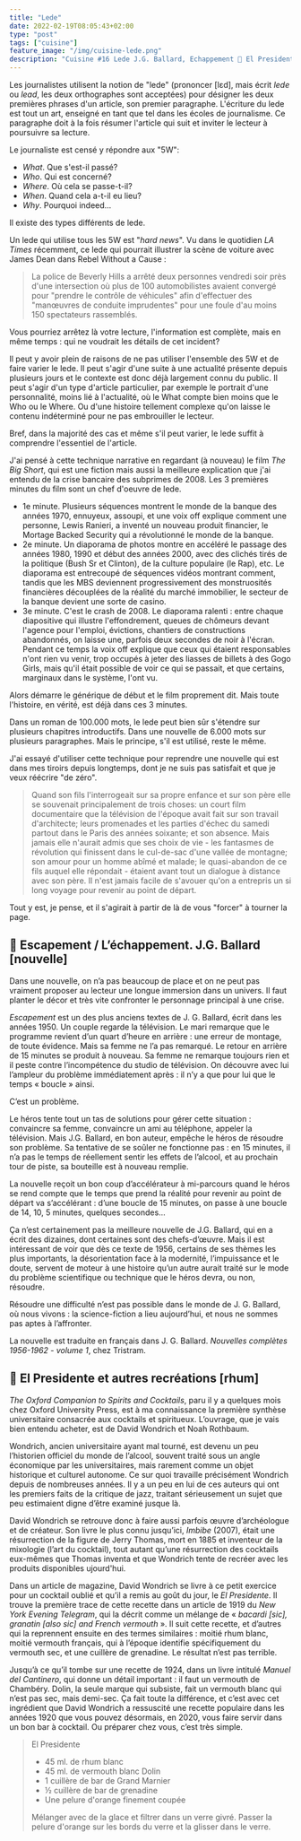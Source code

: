 ```yaml
---
title: "Lede"
date: 2022-02-19T08:05:43+02:00
type: "post"
tags: ["cuisine"]
feature_image: "/img/cuisine-lede.png"
description: "Cuisine #16 Lede J.G. Ballard, Echappement 🍹 El Presidente 🗑️ Pages de vieux journal 🔖 Favoris"
---
```


Les journalistes utilisent la notion de "lede" (prononcer [lɛd], mais écrit _lede_ ou _lead_, les deux orthographes sont acceptées) pour désigner les deux premières phrases d'un article, son premier paragraphe.<!--more--> L'écriture du lede est tout un art, enseigné en tant que tel dans les écoles de journalisme. Ce paragraphe doit à la fois résumer l'article qui suit et inviter le lecteur à poursuivre sa lecture.

Le journaliste est censé y répondre aux "5W":

  - _What_. Que s'est-il passé?
  - _Who_. Qui est concerné?
  - _Where_. Où cela se passe-t-il?
  - _When_. Quand cela a-t-il eu lieu?
  - _Why_. Pourquoi indeed...

Il existe des types différents de lede.

Un lede qui utilise tous les 5W est "_hard news_". Vu dans le quotidien _LA Times_ récemment, ce lede qui pourrait illustrer la scène de voiture avec James Dean dans Rebel Without a Cause :

> La police de Beverly Hills a arrêté deux personnes vendredi soir près d'une intersection où plus de 100 automobilistes avaient convergé pour "prendre le contrôle de véhicules" afin d'effectuer des "manœuvres de conduite imprudentes" pour une foule d'au moins 150 spectateurs rassemblés.

Vous pourriez arrêtez là votre lecture, l'information est complète, mais en même temps : qui ne voudrait les détails de cet incident?

Il peut y avoir plein de raisons de ne pas utiliser l'ensemble des 5W et de faire varier le lede. Il peut s'agir d'une suite à une actualité présente depuis plusieurs jours et le contexte est donc déjà largement connu du public. Il peut s'agir d'un type d'article particulier, par exemple le portrait d'une personnalité, moins lié à l'actualité, où le What compte bien moins que le Who ou le Where. Ou d'une histoire tellement complexe qu'on laisse le contenu indéterminé pour ne pas embrouiller le lecteur.

Bref, dans la majorité des cas et même s'il peut varier, le lede suffit à comprendre l'essentiel de l'article.

J'ai pensé à cette technique narrative en regardant (à nouveau) le film _The Big Short_, qui est une fiction mais aussi la meilleure explication que j'ai entendu de la crise bancaire des subprimes de 2008. Les 3 premières minutes du film sont un chef d'oeuvre de lede.

  - 1e minute. Plusieurs séquences montrent le monde de la banque des années 1970, ennuyeux, assoupi, et une voix off explique comment une personne, Lewis Ranieri, a inventé un nouveau produit financier, le Mortage Backed Security qui a révolutionné le monde de la banque.
  - 2e minute. Un diaporama de photos montre en accéléré le passage des années 1980, 1990 et début des années 2000, avec des clichés tirés de la politique (Bush Sr et Clinton), de la culture populaire (le Rap), etc. Le diaporama est entrecoupé de séquences vidéos montrant comment, tandis que les MBS deviennent progressivement des monstruosités financières découplées de la réalité du marché immobilier, le secteur de la banque devient une sorte de casino.
  - 3e minute. C'est le crash de 2008. Le diaporama ralenti : entre chaque diapositive qui illustre l'effondrement, queues de chômeurs devant l'agence pour l'emploi, évictions, chantiers de constructions abandonnés, on laisse une, parfois deux secondes de noir à l'écran. Pendant ce temps la voix off explique que ceux qui étaient responsables n'ont rien vu venir, trop occupés à jeter des liasses de billets à des Gogo Girls, mais qu'il était possible de voir ce qui se passait, et que certains, marginaux dans le système, l'ont vu.

Alors démarre le générique de début et le film proprement dit. Mais toute l'histoire, en vérité, est déjà dans ces 3 minutes.

Dans un roman de 100.000 mots, le lede peut bien sûr s'étendre sur plusieurs chapitres introductifs. Dans une nouvelle de 6.000 mots sur plusieurs paragraphes. Mais le principe, s'il est utilisé, reste le même.

J'ai essayé d'utiliser cette technique pour reprendre une nouvelle qui est dans mes tiroirs depuis longtemps, dont je ne suis pas satisfait et que je veux réécrire "de zéro".

> Quand son fils l'interrogeait sur sa propre enfance et sur son père elle se souvenait principalement de trois choses: un court film documentaire que la télévision de l'époque avait fait sur son travail d'architecte; leurs promenades et les parties d'échec du samedi partout dans le Paris des années soixante; et son absence. Mais jamais elle n'aurait admis que ses choix de vie - les fantasmes de révolution qui finissent dans le cul-de-sac d'une vallée de montagne;  son amour pour un homme abîmé et malade; le quasi-abandon de ce fils auquel elle répondait - étaient avant tout un dialogue à distance avec son père. Il n'est jamais facile de s'avouer qu'on a entrepris un si long voyage pour revenir au point de départ.

Tout y est, je pense, et il s'agirait à partir de là de vous "forcer" à tourner la page.

## 🚀 Escapement / L’échappement. J.G. Ballard [nouvelle]

Dans une nouvelle, on n’a pas beaucoup de place et on ne peut pas vraiment proposer au lecteur une longue immersion dans un univers. Il faut planter le décor et très vite confronter le personnage principal à une crise.

_Escapement_ est un des plus anciens textes de J. G. Ballard, écrit dans les années 1950. Un couple regarde la télévision. Le mari remarque que le programme revient d’un quart d’heure en arrière : une erreur de montage, de toute évidence. Mais sa femme ne l’a pas remarqué. Le retour en arrière de 15 minutes se produit à nouveau. Sa femme ne remarque toujours rien et il peste contre l’incompétence du studio de télévision. On découvre avec lui l’ampleur du problème immédiatement après : il n’y a que pour lui que le temps « boucle » ainsi.

C’est un problème.

Le héros tente tout un tas de solutions pour gérer cette situation : convaincre sa femme, convaincre un ami au téléphone, appeler la télévision. Mais J.G. Ballard, en bon auteur, empêche le héros de résoudre son problème. Sa tentative de se soûler ne fonctionne pas : en 15 minutes, il n’a pas le temps de réellement sentir les effets de l’alcool, et au prochain tour de piste, sa bouteille est à nouveau remplie.

La nouvelle reçoit un bon coup d’accélérateur à mi-parcours quand le héros se rend compte que le temps que prend la réalité pour revenir au point de départ va s’accélérant : d’une boucle de 15 minutes, on passe à une boucle de 14, 10, 5 minutes, quelques secondes…

Ça n’est certainement pas la meilleure nouvelle de J.G. Ballard, qui en a écrit des dizaines, dont certaines sont des chefs-d’œuvre. Mais il est intéressant de voir que dès ce texte de 1956, certains de ses thèmes les plus importants, la désorientation face à la modernité, l’impuissance et le doute, servent de moteur à une histoire qu’un autre aurait traité sur le mode du problème scientifique ou technique que le héros devra, ou non, résoudre.

Résoudre une difficulté n’est pas possible dans le monde de J. G. Ballard, où nous vivons : la science-fiction a lieu aujourd’hui, et nous ne sommes pas aptes à l’affronter.

La nouvelle est traduite en français dans J. G. Ballard. _Nouvelles complètes 1956-1962 - volume 1_, chez Tristram.

## 🍹 El Presidente et autres recréations [rhum]

_The Oxford Companion to Spirits and Cocktails_, paru il y a quelques mois chez Oxford University Press, est à ma connaissance la première synthèse universitaire consacrée aux cocktails et spiritueux. L’ouvrage, que je vais bien entendu acheter, est de David Wondrich et Noah Rothbaum.

Wondrich, ancien universitaire ayant mal tourné, est devenu un peu l’historien officiel du monde de l’alcool, souvent traité sous un angle économique par les universitaires, mais rarement comme un objet historique et culturel autonome. Ce sur quoi travaille précisément Wondrich depuis de nombreuses années. Il y a un peu en lui de ces auteurs qui ont les premiers faits de la critique de jazz, traitant sérieusement un sujet que peu estimaient digne d’être examiné jusque là.

David Wondrich se retrouve donc à faire aussi parfois œuvre d’archéologue et de créateur. Son livre le plus connu jusqu’ici, _Imbibe_ (2007), était une résurrection de la figure de Jerry Thomas, mort en 1885 et inventeur de la mixologie (l’art du cocktail), tout autant qu’une résurrection des cocktails eux-mêmes que Thomas inventa et que Wondrich tente de recréer avec les produits disponibles ujourd'hui.

Dans un article de magazine, David Wondrich se livre à ce petit exercice pour un cocktail oublié et qu’il a remis au goût du jour, le _El Presidente_. Il trouve la première trace de cette recette dans un article de 1919 du _New York Evening Telegram_, qui la décrit comme un mélange de « _bacardi [sic], granatin [also sic] and French vermouth_ ». Il suit cette recette, et d’autres qui la reprennent ensuite en des termes similaires : moitié rhum blanc, moitié vermouth français, qui à l’époque identifie spécifiquement du vermouth sec, et une cuillère de grenadine. Le résultat n’est pas terrible.

Jusqu’à ce qu’il tombe sur une recette de 1924, dans un livre intitulé _Manuel del Cantinero_, qui donne un détail important : il faut un vermouth de Chambéry. Dolin, la seule marque qui subsiste, fait un vermouth blanc qui n’est pas sec, mais demi-sec. Ça fait toute la différence, et c’est avec cet ingrédient que David Wondrich a ressuscité une recette populaire dans les années 1920 que vous pouvez désormais, en 2020, vous faire servir dans un bon bar à cocktail. Ou préparer chez vous, c’est très simple.

> El Presidente
> 
>  - 45 ml. de rhum blanc
>  - 45 ml. de vermouth blanc Dolin
>  - 1 cuillère de bar de Grand Marnier
>  - ½ cuillère de bar de grenadine
>  - Une pelure d'orange finement coupée
> 
> Mélanger avec de la glace et filtrer dans un verre givré. Passer la pelure d'orange sur les bords du verre et la glisser dans le verre.
